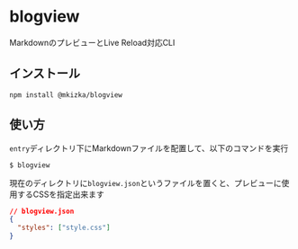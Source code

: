 # blogview
MarkdownのプレビューとLive Reload対応CLI

## インストール
```
npm install @mkizka/blogview
```

## 使い方
`entry`ディレクトリ下にMarkdownファイルを配置して、以下のコマンドを実行

```
$ blogview
```

現在のディレクトリに`blogview.json`というファイルを置くと、プレビューに使用するCSSを指定出来ます

```json
// blogview.json
{
  "styles": ["style.css"]
}
```

